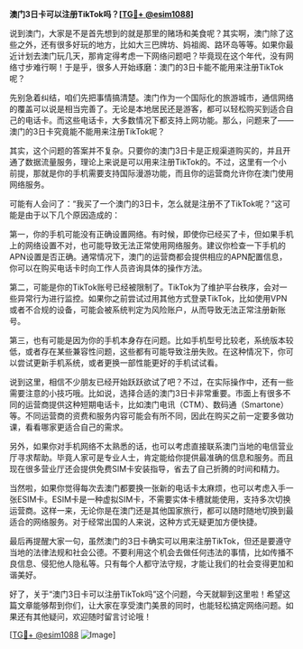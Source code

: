 **澳门3日卡可以注册TikTok吗？[[TG💪+ @esim1088](https://t.me/s/esim1088)]**

说到澳门，大家是不是首先想到的就是那里的赌场和美食呢？其实啊，澳门除了这些之外，还有很多好玩的地方，比如大三巴牌坊、妈祖阁、路环岛等等。如果你最近计划去澳门玩几天，那肯定得考虑一下网络问题吧？毕竟现在这个年代，没有网络寸步难行啊！于是乎，很多人开始琢磨：澳门的3日卡能不能用来注册TikTok呢？

先别急着纠结，咱们先把事情搞清楚。澳门作为一个国际化的旅游城市，通信网络的覆盖可以说是相当完善了。无论是本地居民还是游客，都可以轻松购买到适合自己的电话卡。而这些电话卡，大多数情况下都支持上网功能。那么，问题来了——澳门的3日卡究竟能不能用来注册TikTok呢？

其实，这个问题的答案并不复杂。只要你的澳门3日卡是正规渠道购买的，并且开通了数据流量服务，理论上来说是可以用来注册TikTok的。不过，这里有一个小前提，那就是你的手机需要支持国际漫游功能，而且你的运营商允许你在澳门使用网络服务。

可能有人会问了：“我买了一个澳门的3日卡，怎么就是注册不了TikTok呢？”这可能是由于以下几个原因造成的：

第一，你的手机可能没有正确设置网络。有时候，即使你已经买了卡，但如果手机上的网络设置不对，也可能导致无法正常使用网络服务。建议你检查一下手机的APN设置是否正确。通常情况下，澳门的运营商都会提供相应的APN配置信息，你可以在购买电话卡时向工作人员咨询具体的操作方法。

第二，可能是你的TikTok账号已经被限制了。TikTok为了维护平台秩序，会对一些异常行为进行监控。如果你之前尝试过用其他方式登录TikTok，比如使用VPN或者不合规的设备，可能会被系统判定为风险账户，从而导致无法正常注册新账号。

第三，也有可能是因为你的手机本身存在问题。比如手机型号比较老，系统版本较低，或者存在某些兼容性问题，这些都有可能导致注册失败。在这种情况下，你可以尝试更新手机系统，或者更换一部性能更好的手机试试看。

说到这里，相信不少朋友已经开始跃跃欲试了吧？不过，在实际操作中，还有一些需要注意的小技巧哦。比如说，选择合适的澳门3日卡非常重要。市面上有很多不同的运营商提供这种短期电话卡，比如澳门电讯（CTM）、数码通（Smartone）等。不同运营商的资费和服务内容可能会有所不同，因此在购买之前一定要多做功课，看看哪家更适合自己的需求。

另外，如果你对手机网络不太熟悉的话，也可以考虑直接联系澳门当地的电信营业厅寻求帮助。毕竟人家可是专业人士，肯定能给你提供最准确的信息和服务。而且现在很多营业厅还会提供免费SIM卡安装指导，省去了自己折腾的时间和精力。

当然啦，如果你觉得每次去澳门都要换一张新的电话卡太麻烦，也可以考虑入手一张ESIM卡。ESIM卡是一种虚拟SIM卡，不需要实体卡槽就能使用，支持多次切换运营商。这样一来，无论你是在澳门还是其他国家旅行，都可以随时随地切换到最适合的网络服务。对于经常出国的人来说，这种方式无疑更加方便快捷。

最后再提醒大家一句，虽然澳门的3日卡确实可以用来注册TikTok，但还是要遵守当地的法律法规和社会公德。不要利用这个机会去做任何违法的事情，比如传播不良信息、侵犯他人隐私等。只有每个人都守法守规，才能让我们的社会变得更加和谐美好。

好了，关于“澳门3日卡可以注册TikTok吗”这个问题，今天就聊到这里啦！希望这篇文章能够帮到你们，让大家在享受澳门美景的同时，也能轻松搞定网络问题。如果还有其他疑问，欢迎随时留言讨论哦！

[[TG💪+ @esim1088](https://t.me/s/esim1088) ![Image](https://i.postimg.cc/4NQfJmqS/Snipaste-2025-05-13-00-14-12.png)]